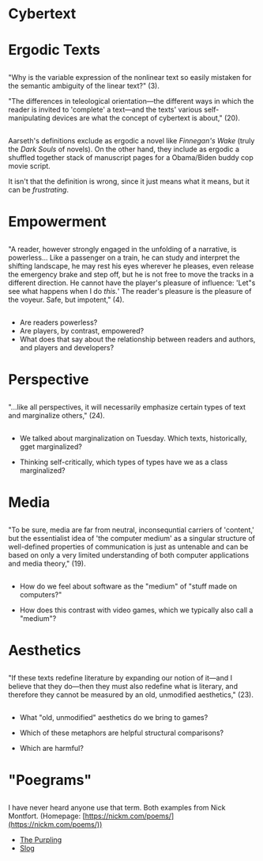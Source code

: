 # Cybertext

# Ergodic Texts

## 

"Why is the variable expression of the nonlinear text so easily  mistaken for the semantic ambiguity of the linear text?" (3).

"The differences in teleological orientation—the different ways in which the reader is invited to 'complete' a text—and the texts' various self-manipulating devices are what the concept of cybertext is about," (20).

## 

Aarseth's definitions exclude as ergodic a novel like _Finnegan's Wake_ (truly the _Dark Souls_ of novels). On the other hand, they include as ergodic a shuffled together stack of manuscript pages for a Obama/Biden buddy cop movie script.

It isn't that the definition is wrong, since it just means what it means, but it can be _frustrating_.

# Empowerment

##

"A reader, however strongly engaged in the unfolding of a narrative, is powerless... Like a passenger on a train, he can study and interpret the shifting landscape, he may rest his eyes wherever he pleases, even release the emergency brake and step off, but he is not free to move the tracks in a different direction. He cannot have the player's pleasure of influence: 'Let"s see what happens when I do _this._' The reader's pleasure is the pleasure of the voyeur. Safe, but impotent," (4).

##

- Are readers powerless?
- Are players, by contrast, empowered?
- What does that say about the relationship between readers and authors, and players and developers?

# Perspective

##

"...like all perspectives, it will necessarily emphasize certain types of text and marginalize others," (24).

##

- We talked about marginalization on Tuesday. Which texts, historically, gget marginalized?

- Thinking self-critically, which types of types have we as a class marginalized?

# Media

##

"To be sure, media are far from neutral, inconsequntial carriers of 'content,' but the essentialist idea of 'the computer medium' as a singular structure of well-defined properties of communication is just as untenable and can be based on only a very limited understanding of both computer applications and media theory," (19). 

## 

- How do we feel about software as the "medium" of "stuff made on computers?"

- How does this contrast with video games, which we typically also call a "medium"?

# Aesthetics

##

"If these texts redefine literature by expanding our notion of it—and I believe that they do—then they must also redefine what is literary, and therefore they cannot be measured by an old, unmodified aesthetics," (23).

##

- What "old, unmodified" aesthetics do we bring to games?

- Which of these metaphors are helpful structural comparisons?

- Which are harmful?

# "Poegrams"

## 

I have never heard anyone use that term. Both examples from Nick Montfort. (Homepage: [https://nickm.com/poems/](https://nickm.com/poems/))

- [The Purpling](https://nickm.com/poems/the_purpling/index.html)
- [Slog](https://nickm.com/poems/slog/)

#